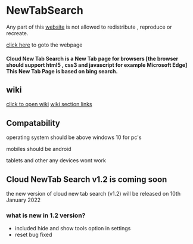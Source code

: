 # NewTabSearch

Any part of this <a href="https://CloudGlitch.github.io/NewTabSearch">website</a> is not allowed to redistribute , reproduce or recreate. 

<a href="https://cloudglitch.github.io/NewTabSearch">click here</a> to goto the webpage

#### Cloud New Tab Search is a New Tab page for browsers [the browser should support html5 , css3 and javascript for example Microsoft Edge] This New Tab Page is based on bing search.

## wiki
 <a href="https://github.com/CloudGlitch/NewTabSearch/wiki">click to open wiki</a>
 <a href="https://github.com/CloudGlitch/NewTabSearch/wiki#links">wiki section links</a>

## Compatability 

operating system should be above windows 10 for pc's

mobiles should be android

tablets and other any devices wont work 

## Cloud NewTab Search v1.2 is coming soon

the new version of cloud new tab search (v1.2) will be released on 10th January 2022

### what is new in 1.2 version?

 - included hide and show tools option in settings
 - reset bug fixed
